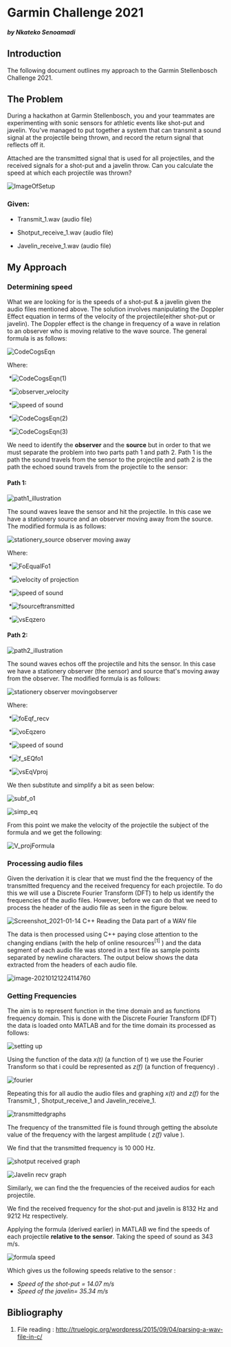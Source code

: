 # Garmin Challenge 2021
##### _by Nkateko Senoamadi_

## Introduction

The following document outlines my approach to the Garmin Stellenbosch Challenge 2021.

## The Problem

During a hackathon at Garmin Stellenbosch, you and your teammates are experimenting with sonic sensors for
athletic events like shot-put and javelin. You've managed to put together a system that can transmit a
sound signal at the projectile being thrown, and record the return signal that reflects off it.

Attached are the transmitted signal that is used for all projectiles, and the received signals for a shot-put
and a javelin throw. Can you calculate the speed at which each projectile was thrown?


![ImageOfSetup](./figures/ImageOfSetup.png)

### Given:

* Transmit_1.wav (audio file)

* Shotput_receive_1.wav (audio file)
* Javelin_receive_1.wav (audio file)



## My Approach 
### Determining speed

What we are looking for is the speeds of a shot-put & a javelin given the audio files mentioned above. The solution involves manipulating the Doppler Effect equation in terms of the velocity of the projectile(either shot-put or javelin). The Doppler effect is the change in frequency of a wave in relation to an observer who is moving relative to the wave source.  The general formula is as follows:



![CodeCogsEqn](./figures/doppler_standard_equation.gif)

Where:

​	*![CodeCogsEqn(1)](./figures/CodeCogsEqn.png)

​	*![observer_velocity](./figures/observer_velocity.png)

​	*![speed of sound](./figures/speedofsound.png)

​	*![CodeCogsEqn(2)](./figures/CodeCogsEqn(2).png)

​	*![CodeCogsEqn(3)](./figures/CodeCogsEqn(3).png)
​	

We need to identify the **observer** and the __source__ but in order to that we must separate the problem into two parts path 1 and path 2. Path 1 is the path the sound travels from the sensor to the projectile and path 2 is the path the echoed sound travels from the projectile to the sensor:

#### Path 1:

![path1_illustration](./figures/path1_illustration.png)

The sound waves leave the sensor and hit the projectile. In this case we have a stationery source and an observer moving away from the source. The modified formula is as follows:

![stationery_source observer moving away](./figures/stationery_sourceobservermovingaway.png)

Where:

​	*![FoEqualFo1](./figures/FoEqualFo1.png) 

​	*![velocity of projection](./figures/velocityofprojection.png)

​	*![speed of sound](./figures/speedofsound.png)

​	*![fsourceftransmitted](./figures/fsourceftransmitted.png)

​	*![vsEqzero](./figures/vsEqzero.png)

#### Path 2:

![path2_illustration](./figures/echoed_path.png)

The sound waves echos off the projectile and hits the sensor. In this case we have a stationery observer (the sensor) and source that's moving away from the observer. The modified formula is as follows:

![stationery observer movingobserver](./figures/stationeryobservermovingobserver.png)


Where:

​	*![foEqf_recv](./figures/foEqf_recv.png)

​	*![voEqzero](./figures/voEqzero.png)

​	*![speed of sound](./figures/speedofsound.png)

​	*![f_sEQfo1](./figures/f_sEQfo1.png)

​	*![vsEqVproj](./figures/vsEqVproj.png)



We then substitute and simplify a bit as seen below:

![subf_o1](./figures/subf_o1.gif)

![simp_eq](./figures/simp_eq.gif)

From this point we make the velocity of the projectile the subject of the formula and we get the following:

![V_projFormula](./figures/V_projFormula.gif)

### Processing audio files

Given the derivation it is clear that we must find the the frequency of the transmitted frequency and the received frequency for each projectile. To do this we will use a Discrete Fourier Transform (DFT)  to help us identify the frequencies of the audio files. However, before we can do that we need to process the header of the audio file as seen in the figure below. 

![Screenshot_2021-01-14 C++ Reading the Data part of a WAV file](./figures/Screenshot_2021-01-14C++ReadingtheDatapartofaWAVfile.png)

The data is then processed using C++ paying close attention to the changing endians  (with the help of online resources<sup>[1]</sup> ) and  the data segment of each audio file was stored in a  text file as sample points  separated by newline characters. The output below shows the data extracted from the headers of each audio file.

![image-20210121224114760](./figures/image-20210121224114760.png)

### Getting Frequencies 

The aim is to represent function in the time domain and as functions frequency domain. This is done with the Discrete Fourier Transform (DFT) the data is loaded onto MATLAB and  for the time domain its processed as follows:



![setting up](./figures/settingup.png)

Using the function of the data _x(t)_ (a function of t) we use the Fourier Transform so that i could be represented as _z(f)_ (a function of frequency) .

![fourier](./figures/fourier.png)

Repeating this for all audio the audio files and graphing  _x(t)_  and  _z(f)_  for the Transmit_1 , Shotput_receive_1 and Javelin_receive_1.  

![transmittedgraphs](./figures/transmittedgraphs.png)

The frequency of the transmitted file is found through getting the absolute value of the frequency  with the largest amplitude ( *z(f)* value ).  

We find that the transmitted frequency is 10 000 Hz.

![shotput received graph](./figures/shotput_received_graph.png)

![Javelin recv graph](./figures/Javelin_recv_graph.png)

Similarly, we can find the the frequencies of the received audios for each projectile.

We find the received frequency for the shot-put and javelin is 8132 Hz and 9212 Hz respectively.

Applying the formula (derived earlier) in MATLAB we find the speeds of each projectile **relative to the sensor**. Taking the speed of sound as 343 m/s.

![formula speed](./figures/formulaspeed.png)

Which gives us the following speeds relative to the sensor :

* _Speed of the shot-put = 14.07 m/s_
* _Speed of the javelin= 35.34 m/s_




## Bibliography

1. File reading : http://truelogic.org/wordpress/2015/09/04/parsing-a-wav-file-in-c/

 

